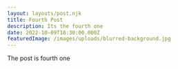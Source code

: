 ```yaml
---
layout: layouts/post.njk
title: Fourth Post
description: Its the fourth one
date: 2022-10-09T18:30:00.000Z
featuredImage: /images/uploads/blurred-background.jpg
---
```

T﻿he post is fourth one
